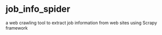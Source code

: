 # job_info_spider
a web crawling tool to extract job information from web sites using Scrapy framework
